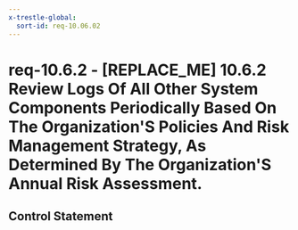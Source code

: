```yaml
---
x-trestle-global:
  sort-id: req-10.06.02
---
```


# req-10.6.2 - \[REPLACE_ME\] 10.6.2 Review Logs Of All Other System Components Periodically Based On The Organization'S Policies And Risk Management Strategy, As Determined By The Organization'S Annual Risk Assessment.

## Control Statement
